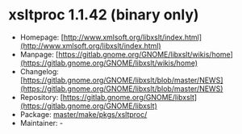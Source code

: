 # xsltproc 1.1.42 (binary only)
 - Homepage: [http://www.xmlsoft.org/libxslt/index.html](http://www.xmlsoft.org/libxslt/index.html)
 - Manpage: [https://gitlab.gnome.org/GNOME/libxslt/wikis/home](https://gitlab.gnome.org/GNOME/libxslt/wikis/home)
 - Changelog: [https://gitlab.gnome.org/GNOME/libxslt/blob/master/NEWS](https://gitlab.gnome.org/GNOME/libxslt/blob/master/NEWS)
 - Repository: [https://gitlab.gnome.org/GNOME/libxslt](https://gitlab.gnome.org/GNOME/libxslt)
 - Package: [master/make/pkgs/xsltproc/](https://github.com/Freetz-NG/freetz-ng/tree/master/make/pkgs/xsltproc/)
 - Maintainer: -

